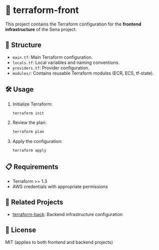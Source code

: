 # 🚀 terraform-front

This project contains the Terraform configuration for the **frontend infrastructure** of the Sena project.

## 📁 Structure
- `main.tf`: Main Terraform configuration.
- `locals.tf`: Local variables and naming conventions.
- `providers.tf`: Provider configuration.
- `modules/`: Contains reusable Terraform modules (ECR, ECS, tf-state).

## 🛠️ Usage
1. Initialize Terraform:
   ```sh
   terraform init
   ```
2. Review the plan:
   ```sh
   terraform plan
   ```
3. Apply the configuration:
   ```sh
   terraform apply
   ```

## 📋 Requirements
- Terraform >= 1.3
- AWS credentials with appropriate permissions

## 🔗 Related Projects
- [terraform-back](../terraform-back): Backend infrastructure configuration

## 📝 License
MIT (applies to both frontend and backend projects) 